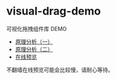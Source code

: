# visual-drag-demo
可视化拖拽组件库 DEMO

* [原理分析（一）](https://github.com/woai3c/Front-end-articles/issues/19)
* [原理分析（二）](https://github.com/woai3c/Front-end-articles/issues/20)
* [在线预览](https://woai3c.github.io/visual-drag-demo)

不翻墙在线预览可能会比较慢，请耐心等待。
